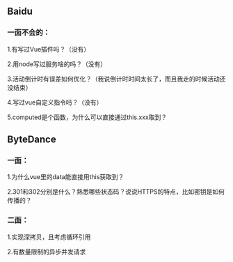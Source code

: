 ## Baidu

### 一面不会的：

1.有写过Vue插件吗？（没有）

2.用node写过服务啥的吗？（没有）

3.活动倒计时有误差如何优化？（我说倒计时时间太长了，而且我走的时候活动还没结束）

4.写过vue自定义指令吗？（没有）

5.computed是个函数，为什么可以直接通过this.xxx取到？


## ByteDance

### 一面：
1.为什么vue里的data能直接用this获取到？

2.301和302分别是什么？熟悉哪些状态码？说说HTTPS的特点，比如密钥是如何传播的？

### 二面：
1.实现深拷贝，且考虑循环引用

2.有数量限制的异步并发请求
